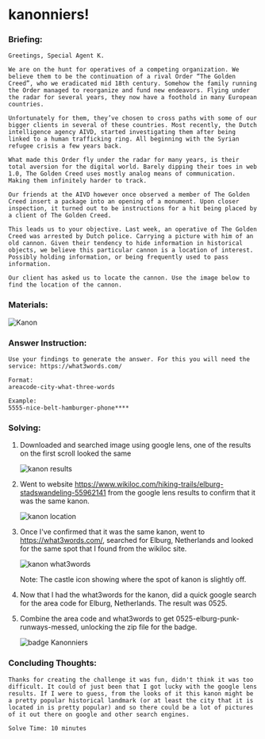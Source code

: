 # kanonniers!

### Briefing:

```
Greetings, Special Agent K.

We are on the hunt for operatives of a competing organization. We believe them to be the continuation of a rival Order “The Golden Creed”, who we eradicated mid 18th century. Somehow the family running the Order managed to reorganize and fund new endeavors. Flying under the radar for several years, they now have a foothold in many European countries.

Unfortunately for them, they’ve chosen to cross paths with some of our bigger clients in several of these countries. Most recently, the Dutch intelligence agency AIVD, started investigating them after being linked to a human trafficking ring. All beginning with the Syrian refugee crisis a few years back.

What made this Order fly under the radar for many years, is their total aversion for the digital world. Barely dipping their toes in web 1.0, The Golden Creed uses mostly analog means of communication. Making them infinitely harder to track.

Our friends at the AIVD however once observed a member of The Golden Creed insert a package into an opening of a monument. Upon closer inspection, it turned out to be instructions for a hit being placed by a client of The Golden Creed.

This leads us to your objective. Last week, an operative of The Golden Creed was arrested by Dutch police. Carrying a picture with him of an old cannon. Given their tendency to hide information in historical objects, we believe this particular cannon is a location of interest. Possibly holding information, or being frequently used to pass information.

Our client has asked us to locate the cannon. Use the image below to find the location of the cannon.

```

### Materials:

![Kanon](https://github.com/user-attachments/assets/759ae1e5-2fb2-47a5-9efa-588c9b950466)

### Answer Instruction:

```
Use your findings to generate the answer. For this you will need the service: https://what3words.com/

Format:
areacode-city-what-three-words

Example:
5555-nice-belt-hamburger-phone****
```
### Solving:

1. Downloaded and searched image using google lens, one of the results on the first scroll looked the same 
   
   ![kanon results](https://github.com/user-attachments/assets/8eec58ac-7c0d-47e5-80a3-6da07da85100)

2. Went to website https://www.wikiloc.com/hiking-trails/elburg-stadswandeling-55962141 from the google lens results to confirm that it was the same kanon. 

   ![kanon location](https://github.com/user-attachments/assets/f2534549-fbdf-4a0d-9d6c-bc6a020a54cf)

4. Once I've confirmed that it was the same kanon, went to https://what3words.com/, searched for Elburg, Netherlands and looked for the same spot that I found from the wikiloc site.
  
   ![kanon what3words](https://github.com/user-attachments/assets/86322448-462b-41da-94cf-4d7bfd56cf04)

   Note: The castle icon showing where the spot of kanon is slightly off. 

6. Now that I had the what3words for the kanon, did a quick google search for the area code for Elburg, Netherlands. The result was 0525.

7. Combine the area code and what3words to get 0525-elburg-punk-runways-messed, unlocking the zip file for the badge.

   ![badge Kanonniers](https://github.com/user-attachments/assets/f3d9659f-2785-47ec-8cdd-a0d2ff70d35d)
   
### Concluding Thoughts:

``` 
Thanks for creating the challenge it was fun, didn't think it was too difficult. It could of just been that I got lucky with the google lens results. If I were to guess, from the looks of it this kanon might be a pretty popular historical landmark (or at least the city that it is located in is pretty popular) and so there could be a lot of pictures of it out there on google and other search engines. 

Solve Time: 10 minutes
```
   
   
